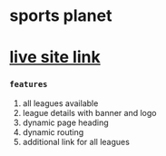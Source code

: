 # sports planet

# [live site link](https://sportsplanet-fahim.netlify.app/)

### `features`

1. all leagues available
2. league details with banner and logo
3. dynamic page heading
4. dynamic routing
5. additional link for all leagues

